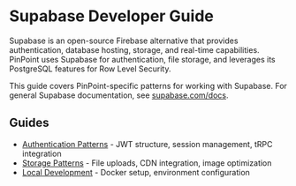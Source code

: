 # Supabase Developer Guide

Supabase is an open-source Firebase alternative that provides authentication, database hosting, storage, and real-time capabilities. PinPoint uses Supabase for authentication, file storage, and leverages its PostgreSQL features for Row Level Security.

This guide covers PinPoint-specific patterns for working with Supabase. For general Supabase documentation, see [supabase.com/docs](https://supabase.com/docs).

## Guides

- [Authentication Patterns](./auth-patterns.md) - JWT structure, session management, tRPC integration
- [Storage Patterns](./storage-patterns.md) - File uploads, CDN integration, image optimization
- [Local Development](./local-development.md) - Docker setup, environment configuration
